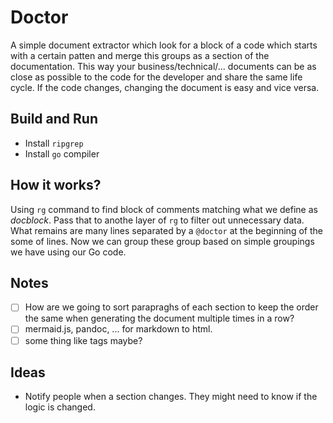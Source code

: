 # Doctor

A simple document extractor which look for a block of a code which starts with a certain patten and merge this groups as
a section of the documentation. This way your business/technical/... documents can be as close as possible to the code
for the developer and share the same life cycle. If the code changes, changing the document is easy and vice versa.

## Build and Run

- Install `ripgrep`
- Install `go` compiler

## How it works?

Using `rg` command to find block of comments matching what we define as *docblock*. Pass that to anothe layer of `rg` to
filter out unnecessary data. What remains are many lines separated by a `@doctor` at the beginning of the some of lines.
Now we can group these group based on simple groupings we have using our Go code.

## Notes

- [ ] How are we going to sort parapraghs of each section to keep the order the same when generating the document multiple times in a row?
- [ ] mermaid.js, pandoc, ... for markdown to html.
- [ ] some thing like tags maybe?

## Ideas

* Notify people when a section changes. They might need to know if the logic is changed.
